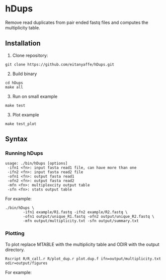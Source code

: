 # hDups

Remove read duplicates from pair ended fastq files and computes the multiplicity table.

## Installation

1. Clone repository:
```
git clone https://github.com/eitanyaffe/hDups.git
```

2. Build binary
```
cd hDups
make all
```

3. Run on small example
```
make test
```

3. Plot example
```
make test_plot
```

## Syntax

### Running hDups
```
usage: ./bin/hDups [options]
 -ifn1 <fn>: input fasta read1 file, can have more than one
 -ifn2 <fn>: input fasta read2 file
 -ofn1 <fn>: output fasta read1
 -ofn2 <fn>: output fasta read2
 -mfn <fn>: multiplexcity output table
 -sfn <fn>: stats output table
```

For example:
```
./bin/hDups \
		-ifn1 example/R1.fastq -ifn2 example/R2.fastq \
		-ofn1 output/unique_R1.fastq -ofn2 output/unique_R2.fastq \
		-mfn output/multiplicity.txt -sfn output/summary.txt
```

### Plotting

To plot replace MTABLE with the multiplicity table and ODIR with the output directory.
```
Rscript R/R_call.r R/plot_dup.r plot.dup.f ifn=output/multiplicity.txt odir=output/figures
```

For example: